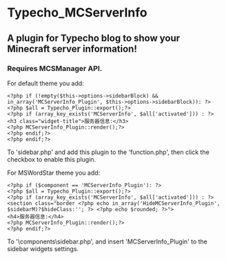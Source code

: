 # Typecho_MCServerInfo
## A plugin for Typecho blog to show your Minecraft server information!

### Requires MCSManager API.

For default theme you add:

    <?php if (!empty($this->options->sidebarBlock) && in_array('MCServerInfo_Plugin', $this->options->sidebarBlock)): ?>
    <?php $all = Typecho_Plugin::export();?>
    <?php if (array_key_exists('MCServerInfo', $all['activated'])) : ?>
    <h3 class="widget-title">服务器信息:</h3>
    <?php MCServerInfo_Plugin::render();?>
    <?php endif;?>
    <?php endif;?>

To 'sidebar.php' and add this plugin to the 'function.php', then click the checkbox to enable this plugin.

For MSWordStar theme you add:

    <?php if ($component == 'MCServerInfo_Plugin'): ?>
    <?php $all = Typecho_Plugin::export();?>
    <?php if (array_key_exists('MCServerInfo', $all['activated'])) : ?>
    <section class="border <?php echo in_array('HideMCServerInfo_Plugin', $sidebarM)?$hideClass:''; ?> <?php echo $rounded; ?>">
    <h4>服务器信息:</h4>
    <?php MCServerInfo_Plugin::render();?>
    <?php endif;?>

  To '\components\sidebar.php', and insert 'MCServerInfo_Plugin' to the sidebar widgets settings.

